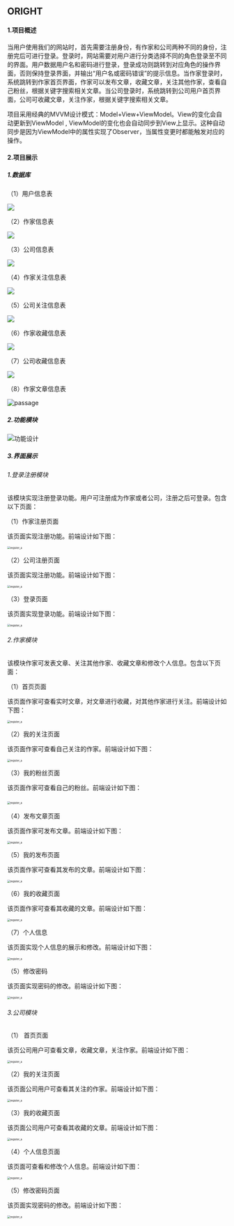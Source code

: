 ## ORIGHT

#### 1.项目概述

当用户使用我们的网站时，首先需要注册身份，有作家和公司两种不同的身份，注册完后可进行登录。登录时，网站需要对用户进行分类选择不同的角色登录至不同的界面。用户数据用户名和密码进行登录，登录成功则跳转到对应角色的操作界面，否则保持登录界面，并输出“用户名或密码错误”的提示信息。当作家登录时，系统跳转到作家首页界面，作家可以发布文章，收藏文章，关注其他作家，查看自己粉丝，根据关键字搜索相关文章。当公司登录时，系统跳转到公司用户首页界面，公司可收藏文章，关注作家，根据关键字搜索相关文章。

项目采用经典的MVVM设计模式：Model+View+ViewModel。View的变化会自动更新到ViewModel , ViewModel的变化也会自动同步到View上显示。这种自动同步是因为ViewModel中的属性实现了Observer，当属性变更时都能触发对应的操作。

#### 2.项目展示

##### 1.数据库

（1）用户信息表

![](F:\夏季小学期\pics\user.PNG)

（2）作家信息表

![](F:\夏季小学期\pics\author.PNG)

（3）公司信息表

![](F:\夏季小学期\pics\firm.PNG)

（4）作家关注信息表

![](F:\夏季小学期\pics\concern.PNG)

（5）公司关注信息表

![](F:\夏季小学期\pics\concern2.PNG)

（6）作家收藏信息表

![](F:\夏季小学期\pics\favourite.PNG)

（7）公司收藏信息表

![](F:\夏季小学期\pics\favourite2.PNG)

（8）作家文章信息表

![passage](F:\夏季小学期\pics\passage.PNG)

##### 2.功能模块

![功能设计](F:\夏季小学期\pics\功能设计.jpg)



##### 3.界面展示

###### 1.登录注册模块  

该模块实现注册登录功能。用户可注册成为作家或者公司，注册之后可登录。包含以下页面：  

（1）作家注册页面   

该页面实现注册功能。前端设计如下图：

<img src="F:\夏季小学期\pics\register_a.PNG" alt="register_a" style="zoom: 42%;" />

（2）公司注册页面

该页面实现注册功能。前端设计如下图：

<img src="F:\夏季小学期\pics\register_f.PNG" alt="register_a" style="zoom: 42%;" />

（3）登录页面 

该页面实现登录功能。前端设计如下图：

<img src="F:\夏季小学期\pics\login.PNG" alt="register_a" style="zoom: 42%;" />

###### 2.作家模块  

该模块作家可发表文章、关注其他作家、收藏文章和修改个人信息。包含以下页面：  

（1）首页页面

该页面作家可查看实时文章，对文章进行收藏，对其他作家进行关注。前端设计如下图：

<img src="F:\夏季小学期\pics\aindex.PNG" alt="register_a" style="zoom: 42%;" />

（2）我的关注页面

该页面作家可查看自己关注的作家。前端设计如下图：

<img src="F:\夏季小学期\pics\guanzhu_a.PNG" alt="register_a" style="zoom: 42%;" />

（3）我的粉丝页面

该页面作家可查看自己的粉丝。前端设计如下图：

​                         <img src="F:\夏季小学期\pics\fans_a.PNG" alt="register_a" style="zoom: 42%;" /> 

（4）发布文章页面

  该页面作家可发布文章。前端设计如下图：

<img src="F:\夏季小学期\pics\post.PNG" alt="register_a" style="zoom: 42%;" />

（5）我的发布页面

该页面作家可查看其发布的文章。前端设计如下图：

<img src="F:\夏季小学期\pics\past_a.PNG" alt="register_a" style="zoom: 42%;" />

（6）我的收藏页面

该页面作家可查看其收藏的文章。前端设计如下图：

<img src="F:\夏季小学期\pics\shou_a.PNG" alt="register_a" style="zoom: 42%;" />

（7）个人信息

该页面实现个人信息的展示和修改。前端设计如下图：

<img src="F:\夏季小学期\pics\ainfo.PNG" alt="register_a" style="zoom: 42%;" />

（5）修改密码

该页面实现密码的修改。前端设计如下图：

<img src="F:\夏季小学期\pics\apwd.PNG" alt="register_a" style="zoom: 42%;" />

 

###### 3.公司模块

（1）  首页页面     

该页公司用户可查看文章，收藏文章，关注作家。前端设计如下图：

<img src="F:\夏季小学期\pics\finfo.PNG" alt="register_a" style="zoom: 42%;" />

（2）我的关注页面 

该页面公司用户可查看其关注的作家。前端设计如下图：

<img src="F:\夏季小学期\pics\guanzhu_f.PNG" alt="register_a" style="zoom: 42%;" />

（3）我的收藏页面

该页面公司用户可查看其收藏的文章。前端设计如下图：

<img src="F:\夏季小学期\pics\shou_f.PNG" alt="register_a" style="zoom: 42%;" />

（4）个人信息页面

该页面可查看和修改个人信息。前端设计如下图：

<img src="F:\夏季小学期\pics\finfo2.PNG" alt="register_a" style="zoom: 42%;" />

（5）修改密码页面

该页面实现密码的修改。前端设计如下图：

<img src="F:\夏季小学期\pics\fpwd.PNG" alt="register_a" style="zoom: 42%;" />